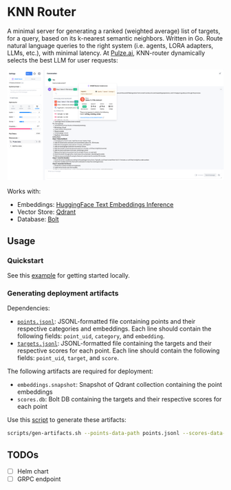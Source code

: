 # KNN Router

A minimal server for generating a ranked (weighted average) list of targets, for a query, based on its k-nearest semantic neighbors. Written in Go.
Route natural language queries to the right system (i.e. agents, LORA adapters, LLMs, etc.), with minimal latency. At [Pulze.ai](https://platform.pulze.ai),
KNN-router dynamically selects the best LLM for user requests:

![Pulze Smart Router](./docs/pulze-smart-router.png)

Works with:

- Embeddings: [HuggingFace Text Embeddings Inference](https://github.com/huggingface/text-embeddings-inference)
- Vector Store: [Qdrant](https://github.com/qdrant/qdrant)
- Database: [Bolt](https://github.com/etcd-io/bbolt)

## Usage

### Quickstart

See this [example](./deploy/docker-compose) for getting started locally.

### Generating deployment artifacts

Dependencies:

- [`points.jsonl`](./deploy/docker-compose/data/points.jsonl): JSONL-formatted file containing points and their respective categories and embeddings. Each line should contain the following fields: `point_uid`, `category`, and `embedding`.
- [`targets.jsonl`](./deploy/docker-compose/data/targets.jsonl): JSONL-formatted file containing the targets and their respective scores for each point. Each line should contain the following fields: `point_uid`, `target`, and `score`.

The following artifacts are required for deployment:

- `embeddings.snapshot`: Snapshot of Qdrant collection containing the point embeddings
- `scores.db`: Bolt DB containing the targets and their respective scores for each point

Use this [script](./scripts/gen-artifacts.sh) to generate these artifacts:
```bash
scripts/gen-artifacts.sh --points-data-path points.jsonl --scores-data-path targets.jsonl --output-dir ./dist
```

## TODOs

- [ ] Helm chart
- [ ] GRPC endpoint
